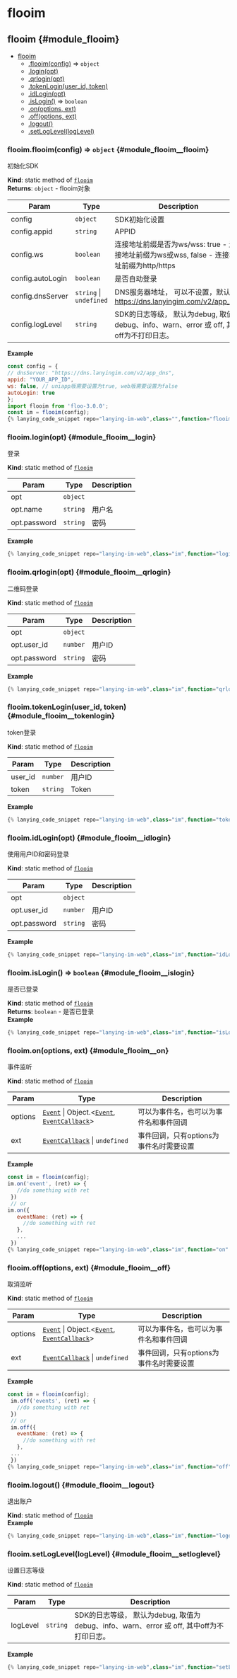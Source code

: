 # flooim
## flooim {#module_flooim}

* [flooim](#module_flooim)
    * [.flooim(config)](#module_flooim__flooim) ⇒ <code>object</code>
    * [.login(opt)](#module_flooim__login)
    * [.qrlogin(opt)](#module_flooim__qrlogin)
    * [.tokenLogin(user_id, token)](#module_flooim__tokenlogin)
    * [.idLogin(opt)](#module_flooim__idlogin)
    * [.isLogin()](#module_flooim__islogin) ⇒ <code>boolean</code>
    * [.on(options, ext)](#module_flooim__on)
    * [.off(options, ext)](#module_flooim__off)
    * [.logout()](#module_flooim__logout)
    * [.setLogLevel(logLevel)](#module_flooim__setloglevel)

### flooim.flooim(config) ⇒ <code>object</code> {#module_flooim__flooim}
初始化SDK

**Kind**: static method of [<code>flooim</code>](#module_flooim)  
**Returns**: <code>object</code> - flooim对象  

| Param | Type | Description |
| --- | --- | --- |
| config | <code>object</code> | SDK初始化设置 |
| config.appid | <code>string</code> | APPID |
| config.ws | <code>boolean</code> | 连接地址前缀是否为ws/wss: true - 连接地址前缀为ws或wss, false - 连接地址前缀为http/https |
| config.autoLogin | <code>boolean</code> | 是否自动登录 |
| config.dnsServer | <code>string</code> &#124; <code>undefined</code> | DNS服务器地址， 可以不设置，默认为 https://dns.lanyingim.com/v2/app_dns |
| config.logLevel | <code>string</code> | SDK的日志等级， 默认为debug, 取值为 debug、info、warn、error 或 off, 其中off为不打印日志。 |

**Example**  
```js
const config = {
// dnsServer: "https://dns.lanyingim.com/v2/app_dns",
appid: "YOUR_APP_ID",
ws: false, // uniapp版需要设置为true, web版需要设置为false
autoLogin: true
};
import flooim from 'floo-3.0.0';
const im = flooim(config);
{% lanying_code_snippet repo="lanying-im-web",class="",function="flooim" %}{% endlanying_code_snippet %}
```
### flooim.login(opt) {#module_flooim__login}
登录

**Kind**: static method of [<code>flooim</code>](#module_flooim)  

| Param | Type | Description |
| --- | --- | --- |
| opt | <code>object</code> |  |
| opt.name | <code>string</code> | 用户名 |
| opt.password | <code>string</code> | 密码 |

**Example**  
```js
{% lanying_code_snippet repo="lanying-im-web",class="im",function="login" %}{% endlanying_code_snippet %}
```
### flooim.qrlogin(opt) {#module_flooim__qrlogin}
二维码登录

**Kind**: static method of [<code>flooim</code>](#module_flooim)  

| Param | Type | Description |
| --- | --- | --- |
| opt | <code>object</code> |  |
| opt.user_id | <code>number</code> | 用户ID |
| opt.password | <code>string</code> | 密码 |

**Example**  
```js
{% lanying_code_snippet repo="lanying-im-web",class="im",function="qrlogin" %}{% endlanying_code_snippet %}
```
### flooim.tokenLogin(user_id, token) {#module_flooim__tokenlogin}
token登录

**Kind**: static method of [<code>flooim</code>](#module_flooim)  

| Param | Type | Description |
| --- | --- | --- |
| user_id | <code>number</code> | 用户ID |
| token | <code>string</code> | Token |

**Example**  
```js
{% lanying_code_snippet repo="lanying-im-web",class="im",function="tokenLogin" %}{% endlanying_code_snippet %}
```
### flooim.idLogin(opt) {#module_flooim__idlogin}
使用用户ID和密码登录

**Kind**: static method of [<code>flooim</code>](#module_flooim)  

| Param | Type | Description |
| --- | --- | --- |
| opt | <code>object</code> |  |
| opt.user_id | <code>number</code> | 用户ID |
| opt.password | <code>string</code> | 密码 |

**Example**  
```js
{% lanying_code_snippet repo="lanying-im-web",class="im",function="idLogin" %}{% endlanying_code_snippet %}
```
### flooim.isLogin() ⇒ <code>boolean</code> {#module_flooim__islogin}
是否已登录

**Kind**: static method of [<code>flooim</code>](#module_flooim)  
**Returns**: <code>boolean</code> - 是否已登录  
**Example**  
```js
{% lanying_code_snippet repo="lanying-im-web",class="im",function="isLogin" %}{% endlanying_code_snippet %}
```
### flooim.on(options, ext) {#module_flooim__on}
事件监听

**Kind**: static method of [<code>flooim</code>](#module_flooim)  

| Param | Type | Description |
| --- | --- | --- |
| options | [<code>Event</code>](types.md#module_types__event) &#124; Object.&lt;[<code>Event</code>](types.md#module_types__event), [<code>EventCallback</code>](types.md#module_types__eventcallback)&gt; | 可以为事件名，也可以为事件名和事件回调 |
| ext | [<code>EventCallback</code>](types.md#module_types__eventcallback) &#124; <code>undefined</code> | 事件回调，只有options为事件名时需要设置 |

**Example**  
```js
const im = flooim(config);
im.on('event', (ret) => {
   //do something with ret
 })
 // or
im.on({
   eventName: (ret) => {
     //do something with ret
   },
   ...
 })
{% lanying_code_snippet repo="lanying-im-web",class="im",function="on" %}{% endlanying_code_snippet %}
```
### flooim.off(options, ext) {#module_flooim__off}
取消监听

**Kind**: static method of [<code>flooim</code>](#module_flooim)  

| Param | Type | Description |
| --- | --- | --- |
| options | [<code>Event</code>](types.md#module_types__event) &#124; Object.&lt;[<code>Event</code>](types.md#module_types__event), [<code>EventCallback</code>](types.md#module_types__eventcallback)&gt; | 可以为事件名，也可以为事件名和事件回调 |
| ext | [<code>EventCallback</code>](types.md#module_types__eventcallback) &#124; <code>undefined</code> | 事件回调，只有options为事件名时需要设置 |

**Example**  
```js
const im = flooim(config);
 im.off('events', (ret) => {
   //do something with ret
 })
 // or
 im.off({
   eventName: (ret) => {
     //do something with ret
   },
 ...
 })
{% lanying_code_snippet repo="lanying-im-web",class="im",function="off" %}{% endlanying_code_snippet %}
```
### flooim.logout() {#module_flooim__logout}
退出账户

**Kind**: static method of [<code>flooim</code>](#module_flooim)  
**Example**  
```js
{% lanying_code_snippet repo="lanying-im-web",class="im",function="logout" %}{% endlanying_code_snippet %}
```
### flooim.setLogLevel(logLevel) {#module_flooim__setloglevel}
设置日志等级

**Kind**: static method of [<code>flooim</code>](#module_flooim)  

| Param | Type | Description |
| --- | --- | --- |
| logLevel | <code>string</code> | SDK的日志等级， 默认为debug, 取值为 debug、info、warn、error 或 off, 其中off为不打印日志。 |

**Example**  
```js
{% lanying_code_snippet repo="lanying-im-web",class="im",function="setLogLevel" %}{% endlanying_code_snippet %}
```
